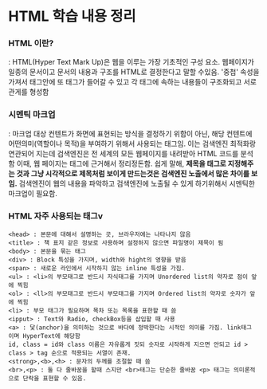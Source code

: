 # HTML 학습 내용 정리 
### HTML 이란?
: HTML(Hyper Text Mark Up)은 웹을 이루는 가장 기초적인 구성 요소. 웹페이지가 일종의 문서이고 문서의 내용과 구조를 HTML로 결정한다고 말할 수있음. '중첩' 속성을 가져서 태그안에 또 태그가 들어갈 수 있고 각 태그에 속하는 내용들이 구조화되고 서로 관게를 형성함

### 시멘틱 마크업
: 마크업 대상 컨텐트가 화면에 표현되는 방식을 결정하기 위함이 아닌, 해당 컨텐트에 어떤의미(역할이나 목적)을 부여하기 위해서 사용되는 태그임. 이는 검색엔진 최적화랑 연관되어 지는데 검색엔진은 전 세계의 모든 웹페이지를 내려받아 HTML 코드를 분석함 이때, 웹 페이지는 태그에 근거해서 정리정돈함. 쉽게 말해, **제목을 태그로 지정해주는 것과 그냥 시각적으로 제목처럼 보이게 만드는것은 검색엔진 노출에서 많은 차이를 보임.**
검색엔진이 웹의 내용을 파악하고 검색엔진에 노출될 수 있게 하기위해서 시멘틱한 마크업이 필요함.

### HTML 자주 사용되는 태그v
```
<head> : 본문에 대해서 설명하는 곳, 브라우저에는 나타나지 않음
<title> : 책 표지 같은 정보로 사용하며 설정하지 않으면 파일명이 제목이 됨
<body> : 본문을 묶는 태그 
<div> : Block 특성을 가지며, width와 hight의 영향을 받음
<span> : 새로운 라인에서 시작하지 않는 inline 특성을 가짐. 
<ul> : <li>의 부모태그로 반드시 자식태그를 가지며 Unordered list의 약자로 점이 앞에 찍힘
<ol> : <ll>의 부모태그로 반드시 부모태그를 가지며 Ordered list의 약자로 숫자가 앞에 찍힘
<li> : 부모 태그가 필요하며 목차 또는 목록을 표한할 때 씀
<ipput> : Text와 Radio, checkBox등을 삽입할 때 사용
<a> : 닻(anchor)을 의미하는 것으로 바다에 정박한다는 시적인 의미를 가짐. link태그 이며 HyperText에 해당함
id, class = id와 class 이름은 자유롭게 짓되 숫자로 시작하게 지으면 안되고 id > class > tag 순으로 적용되는 서열이 존재.
<strong>,<b>,<h> : 문자의 두께를 조절할 때 씀
<br>,<p> : 둘 다 줄바꿈을 할때 스지만 <br>태그는 단순한 줄바꿈 <p> 태그는 의미론적으로 단락을 표현할 수 있음.
```
